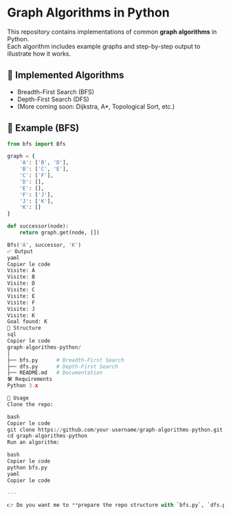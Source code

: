 # Graph Algorithms in Python

This repository contains implementations of common **graph algorithms** in Python.  
Each algorithm includes example graphs and step-by-step output to illustrate how it works.

## 📌 Implemented Algorithms
- Breadth-First Search (BFS)
- Depth-First Search (DFS)
- (More coming soon: Dijkstra, A*, Topological Sort, etc.)

## 🚀 Example (BFS)

```python
from bfs import Bfs

graph = {
    'A': ['B', 'D'],
    'B': ['C', 'E'],
    'C': ['F'],
    'D': [],
    'E': [],
    'F': ['J'],
    'J': ['K'],
    'K': []
}

def successor(node):
    return graph.get(node, [])

Bfs('A', successor, 'K')
✅ Output
yaml
Copier le code
Visite: A
Visite: B
Visite: D
Visite: C
Visite: E
Visite: F
Visite: J
Visite: K
Goal found: K
📂 Structure
sql
Copier le code
graph-algorithms-python/
│
├── bfs.py      # Breadth-First Search
├── dfs.py      # Depth-First Search
├── README.md   # Documentation
🛠 Requirements
Python 3.x

📖 Usage
Clone the repo:

bash
Copier le code
git clone https://github.com/your-username/graph-algorithms-python.git
cd graph-algorithms-python
Run an algorithm:

bash
Copier le code
python bfs.py
yaml
Copier le code

---

👉 Do you want me to **prepare the repo structure with `bfs.py`, `dfs.py`, and README.md` as actual files** so
